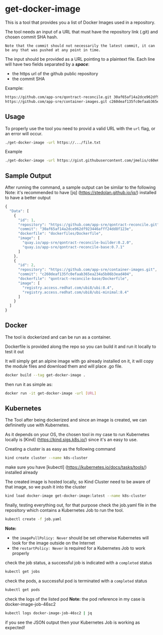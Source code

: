 # get-docker-image
This is a tool that provides you a list of Docker Images used in a repository.

The tool needs an input of a URL that must have the repository link (.git) and chosen commit SHA hash.

`Note that the commit should not necessarily the latest commit, it can be any that was pushed at any point in time.`

The input should be provided as a URL pointing to a plaintext file. Each line will have two fields separated by a **_space_**:
- the https url of the github public repository
- the commit SHA

Example:
```bash
https://github.com/app-sre/qontract-reconcile.git 30af65af14a2dce962df923446afff24dd8f123e
https://github.com/app-sre/container-images.git c260deaf135fc0efaab365ea234a5b86b3ead404
```

## Usage
To properly use the tool you need to provid a valid URL with the `url` flag, or an error will occur.
```bash
./get-docker-image -url https://.../file.txt
```

Example
```bash
./get-docker-image -url https://gist.githubusercontent.com/jmelis/c60e61a893248244dc4fa12b946585c4/raw/25d39f67f2405330a6314cad64fac423a171162c/sources.txt
```

## Sample Output
After running the command, a sample output can be similar to the following
Note: it's recommended to have [jq] (https://stedolan.github.io/jq/) installed to have a better output

```javascript
{
  "Data": [
    {
      "id": 1,
      "repository": "https://github.com/app-sre/qontract-reconcile.git",
      "commit": "30af65af14a2dce962df923446afff24dd8f123e",
      "dockerfile": "dockerfiles/Dockerfile",
      "image": [
        "quay.io/app-sre/qontract-reconcile-builder:0.2.0",
        "quay.io/app-sre/qontract-reconcile-base:0.7.1"
      ]
    },
    {
      "id": 2,
      "repository": "https://github.com/app-sre/container-images.git",
      "commit": "c260deaf135fc0efaab365ea234a5b86b3ead404",
      "dockerfile": "qontract-reconcile-base/Dockerfile",
      "image": [
        "registry.access.redhat.com/ubi8/ubi:8.4",
        "registry.access.redhat.com/ubi8/ubi-minimal:8.4"
      ]
    }
  ]
}
```

## Docker
The tool is dockerized and can be run as a container.

Dockerfile is provided along the repo so you can build it and run it locally to test it out

It will simply get an alpine image with go already installed on it, it will copy the module files and download them and will place .go file.


```bash
docker build --tag get-docker-image .
```

then run it as simple as:
```bash
docker run -it get-docker-image -url [URL]
```


## Kubernetes
The Tool after being dockerized and since an image is created, we can defininetly use with Kubernetes.

As it depends on your OS, the chosen tool in my case to run Kubernetes locally is [Kind] (https://kind.sigs.k8s.io/) since it's an easy to use.

Creating a cluster is as easy as the following command
```bash
kind create cluster --name k8s-cluster
```

make sure you have [kubectl] (https://kubernetes.io/docs/tasks/tools/) installed already

The created image is hosted locally, so Kind Cluster need to be aware of that image, so we push it into the cluster
```bash
kind load docker-image get-docker-image:latest --name k8s-cluster
```


finally, testing everything out, for that purpose check the job.yaml file in the repository which contains a Kubernetes Job to run the tool.

```bash
kubectl create -f job.yaml
```

**Note:**
- the `imagePullPolicy: Never` should be set otherwise Kubernetes will look for the image outside on the Internet
- the `restartPolicy: Never` is required for a Kubernetes Job to work properly

check the job status, a successful job is indicated with a `completed` status
```bash
kubectl get jobs
```

check the pods, a successful pod is terminated with a `completed` status
```bash
kubectl get pods
```

check the logs of the listed pod
**Note:**
the pod reference in my case is docker-image-job-46sc2
```bash
kubectl logs docker-image-job-46sc2 | jq
```

if you see the JSON output then your Kubernetes Job is working as expected!